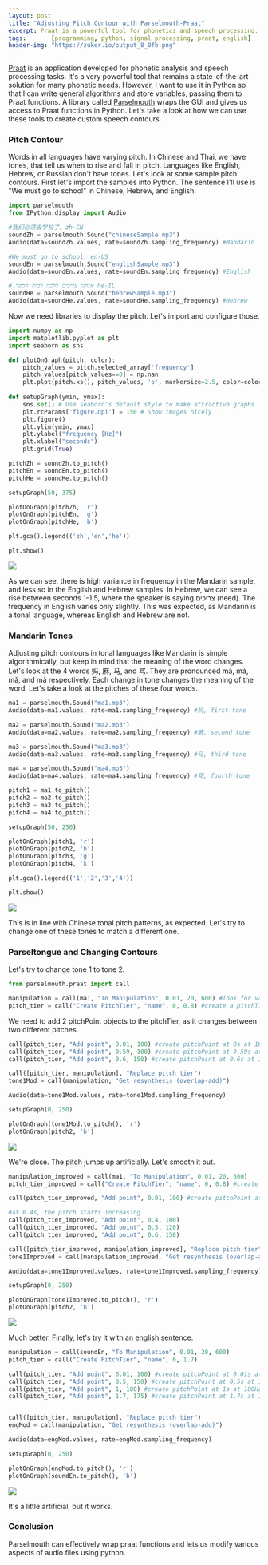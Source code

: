 ```yaml
---
layout: post
title: "Adjusting Pitch Contour with Parselmouth-Praat"
excerpt: Praat is a powerful tool for phonetics and speech processing. However, since it's GUI based, it's often very slow to use for multiple files. By using Parselmouth, we can wrap Praat functions and access them in Python. One such function is pitch contouring.
tags:       [programming, python, signal processing, praat, english]
header-img: "https://zuker.io/output_8_0fb.png"
---
```


[Praat](http://www.fon.hum.uva.nl/praat/) is an application developed for phonetic analysis and speech processing tasks. It's a very powerful tool that remains a state-of-the-art solution for many phonetic needs. However, I want to use it in Python so that I can write general algorithms and store variables, passing them to Praat functions. A library called [Parselmouth](https://github.com/YannickJadoul/Parselmouth) wraps the GUI and gives us access to Praat functions in Python. Let's take a look at how we can use these tools to create custom speech contours.

### Pitch Contour

Words in all languages have varying pitch. In Chinese and Thai, we have tones, that tell us when to rise and fall in pitch. Languages like English, Hebrew, or Russian don't have tones. Let's look at some sample pitch contours. First let's import the samples into Python. The sentence I'll use is "We must go to school" in Chinese, Hebrew, and English.


```python
import parselmouth
from IPython.display import Audio
```


```python
#我们必须去学校了。zh-CN
soundZh = parselmouth.Sound("chineseSample.mp3")
Audio(data=soundZh.values, rate=soundZh.sampling_frequency) #Mandarin
```

```python
#We must go to school. en-US
soundEn = parselmouth.Sound("englishSample.mp3")
Audio(data=soundEn.values, rate=soundEn.sampling_frequency) #English
```

```python
#.אנחנו צריכים ללכת לבית הספר he-IL
soundHe = parselmouth.Sound("hebrewSample.mp3")
Audio(data=soundHe.values, rate=soundHe.sampling_frequency) #Hebrew
```

Now we need libraries to display the pitch. Let's import and configure those.


```python
import numpy as np
import matplotlib.pyplot as plt
import seaborn as sns
```


```python
def plotOnGraph(pitch, color):
    pitch_values = pitch.selected_array['frequency']
    pitch_values[pitch_values==0] = np.nan
    plt.plot(pitch.xs(), pitch_values, 'o', markersize=2.5, color=color)
    
def setupGraph(ymin, ymax):
    sns.set() # Use seaborn's default style to make attractive graphs
    plt.rcParams['figure.dpi'] = 150 # Show images nicely
    plt.figure()
    plt.ylim(ymin, ymax)
    plt.ylabel("frequency [Hz]")
    plt.xlabel("seconds")
    plt.grid(True)
```


```python
pitchZh = soundZh.to_pitch()
pitchEn = soundEn.to_pitch()
pitchHe = soundHe.to_pitch()

setupGraph(50, 375)

plotOnGraph(pitchZh, 'r')
plotOnGraph(pitchEn, 'g')
plotOnGraph(pitchHe, 'b')

plt.gca().legend(('zh','en','he'))

plt.show()
```


![](../../output_8_0.png)


As we can see, there is high variance in frequency in the Mandarin sample, and less so in the English and Hebrew samples. In Hebrew, we can see a rise between seconds 1-1.5, where the speaker is saying צריכים (need). The frequency in English varies only slightly. This was expected, as Mandarin is a tonal language, whereas English and Hebrew are not. 

### Mandarin Tones
Adjusting pitch contours in tonal languages like Mandarin is simple algorithmically, but keep in mind that the meaning of the word changes. Let's look at the 4 words 妈, 麻, 马, and 骂. They are pronounced mā, má, mǎ, and mà respectively. Each change in tone changes the meaning of the word. Let's take a look at the pitches of these four words.


```python
ma1 = parselmouth.Sound("ma1.mp3")
Audio(data=ma1.values, rate=ma1.sampling_frequency) #妈, first tone
```

```python
ma2 = parselmouth.Sound("ma2.mp3")
Audio(data=ma2.values, rate=ma2.sampling_frequency) #麻, second tone
```

```python
ma3 = parselmouth.Sound("ma3.mp3")
Audio(data=ma3.values, rate=ma3.sampling_frequency) #马, third tone
```

```python
ma4 = parselmouth.Sound("ma4.mp3")
Audio(data=ma4.values, rate=ma4.sampling_frequency) #骂, fourth tone
```

```python
pitch1 = ma1.to_pitch()
pitch2 = ma2.to_pitch()
pitch3 = ma3.to_pitch()
pitch4 = ma4.to_pitch()

setupGraph(50, 250)

plotOnGraph(pitch1, 'r')
plotOnGraph(pitch2, 'b')
plotOnGraph(pitch3, 'g')
plotOnGraph(pitch4, 'k')

plt.gca().legend(('1','2','3','4'))

plt.show()
```


![](../../output_15_0.png)


This is in line with Chinese tonal pitch patterns, as expected. Let's try to change one of these tones to match a different one.

### Parseltongue and Changing Contours
Let's try to change tone 1 to tone 2.


```python
from parselmouth.praat import call

manipulation = call(ma1, "To Manipulation", 0.01, 20, 600) #look for values between 20Hz and 600Hz
pitch_tier = call("Create PitchTier", "name", 0, 0.8) #create a pitchTier between 0 and 0.8 seconds.
```

We need to add 2 pitchPoint objects to the pitchTier, as it changes between two different pitches.


```python
call(pitch_tier, "Add point", 0.01, 100) #create pitchPoint at 0s at 100Hz
call(pitch_tier, "Add point", 0.59, 100) #create pitchPoint at 0.59s at 100Hz
call(pitch_tier, "Add point", 0.6, 150) #create pitchPoint at 0.6s at 150Hz

call([pitch_tier, manipulation], "Replace pitch tier")
tone1Mod = call(manipulation, "Get resynthesis (overlap-add)")

Audio(data=tone1Mod.values, rate=tone1Mod.sampling_frequency)
```

```python
setupGraph(0, 250)

plotOnGraph(tone1Mod.to_pitch(), 'r')
plotOnGraph(pitch2, 'b')
```


![](../../output_21_0.png)


We're close. The pitch jumps up artificially. Let's smooth it out.


```python
manipulation_improved = call(ma1, "To Manipulation", 0.01, 20, 600)
pitch_tier_improved = call("Create PitchTier", "name", 0, 0.8) #create a pitchTier between 0 and 0.8 seconds.

call(pitch_tier_improved, "Add point", 0.01, 100) #create pitchPoint at 0.01s at 100Hz

#at 0.4s, the pitch starts increasing
call(pitch_tier_improved, "Add point", 0.4, 100)
call(pitch_tier_improved, "Add point", 0.5, 120)
call(pitch_tier_improved, "Add point", 0.6, 150)

call([pitch_tier_improved, manipulation_improved], "Replace pitch tier")
tone1Improved = call(manipulation_improved, "Get resynthesis (overlap-add)")

Audio(data=tone1Improved.values, rate=tone1Improved.sampling_frequency)
```

```python
setupGraph(0, 250)

plotOnGraph(tone1Improved.to_pitch(), 'r')
plotOnGraph(pitch2, 'b')
```


![](../../output_24_0.png)


Much better. Finally, let's try it with an english sentence.


```python
manipulation = call(soundEn, "To Manipulation", 0.01, 20, 600)
pitch_tier = call("Create PitchTier", "name", 0, 1.7) 

call(pitch_tier, "Add point", 0.01, 100) #create pitchPoint at 0.01s at 100Hz
call(pitch_tier, "Add point", 0.5, 150) #create pitchPoint at 0.5s at 150Hz
call(pitch_tier, "Add point", 1, 100) #create pitchPoint at 1s at 100Hz
call(pitch_tier, "Add point", 1.7, 175) #create pitchPoint at 1.7s at 175Hz


call([pitch_tier, manipulation], "Replace pitch tier")
engMod = call(manipulation, "Get resynthesis (overlap-add)")

Audio(data=engMod.values, rate=engMod.sampling_frequency)
```

```python
setupGraph(0, 250)

plotOnGraph(engMod.to_pitch(), 'r')
plotOnGraph(soundEn.to_pitch(), 'b')
```


![](../../output_27_0.png)


It's a little artificial, but it works.

### Conclusion
Parselmouth can effectively wrap praat functions and lets us modify various aspects of audio files using python.
